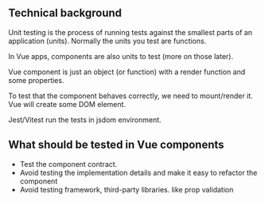 
## Technical background

Unit testing is the process of running tests against the smallest parts of an application
(units). Normally the units you test are functions.

In Vue apps, components are also units to test (more on those later).

Vue component is just an object (or function) with a render function and some properties.

To test that the component behaves correctly, we need to mount/render it. Vue will create some DOM element.

Jest/Vitest run the tests in jsdom environment. 

## What should be tested in Vue components

- Test the component contract. 
- Avoid testing the implementation details and make it easy to refactor the component
- Avoid testing framework, third-party libraries. like prop validation


